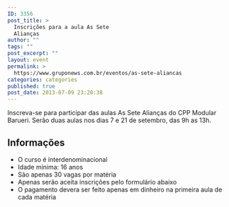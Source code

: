 ```yaml
---
ID: 3356
post_title: >
  Inscrições para a aula As Sete
  Alianças
author: ""
tags: ""
post_excerpt: ""
layout: event
permalink: >
  https://www.gruponews.com.br/eventos/as-sete-aliancas
categories: categories
published: true
post_date: 2013-07-09 23:20:38
---
```

Inscreva-se para participar das aulas As Sete Alianças do CPP Modular Barueri. Serão duas aulas nos dias 7 e 21 de setembro, das 9h as 13h.
<h2>Informações</h2>
<ul>
	<li>O curso é interdenominacional</li>
	<li>Idade mínima: 16 anos</li>
	<li>São apenas 30 vagas por matéria</li>
	<li>Apenas serão aceita inscrições pelo formulário abaixo</li>
	<li>O pagamento devera ser feito apenas em dinheiro na primeira aula de cada matéria</li>
</ul>